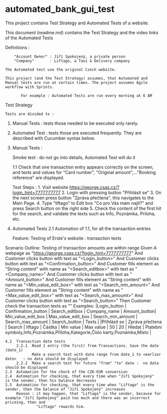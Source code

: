 # automated_bank_gui_test

This project contains Test Strategy and Automated Tests of a website. 

This document (readme.md) contains the Test Strategy and the video links of the Automated Tests

   Definitions :

        "Account Owner" : Jiří Spokojený, a private person
        "Company"       : Liftago, a Taxi & Delivery company

    The Automated test use the original Czech website. 
    
    This project (and the Test Strategy) assumes, that Automated and Manual tests are run at certain times. The project assumes Agile workflow with Sprints.
    
           For example : Automated Tests are run every morning at 6 AM
           
Test Strategy

    Tests are divided to : 

1. Manual Tests   : tests those needed to be executed only rarely.
 
2. Automated Test : tests those are executed frequently. They are described with Cucumber syntax below.


1. Manual Tests : 

    Smoke test : do not go into details, Automated Test will do it
    
    1.1   Check that one transaction entry appears correctly on the screen, and texts and values for "Card number", "Original amount",..."Booking             reference" are displayed.

    Test Steps : 
                 1. Visit website https://george.csas.cz/?login_hint=7777777777 
                 2. Login with pressing button "Přihlásit se"
                 3. On the next screen press button "Zpráva přečtena", this navigates to the Main Page.
                 4. Type "liftago" to Edit box "Co pro Vás mám najít?" and press Search button on the right side 
                 5. Check the content of the first hit for the search, and validate the texts such as Info, Poznámka, Priloha, etc.
                     
             
2. Automated Tests
    2.1  Automation of 1.1, for all the transaction entries

     Feature: Testing of Erste's website : transaction texts


Scenario Outline: Testing of transaction amounts are within range
  Given A webpage as "https://george.csas.cz/?login_hint=7777777777"
  And Customer clicks button with text as "<Login_button>"
  And Customer clicks button with text as "<Confirmation_button>"
  And Customer fills element as "String content" with name as "<Search_editbox>" with text as "<Company_name>"
  And Customer clicks button with text as "<Amount_button>"
  And Customer fills element as "String content" with name as "<Min_value_edit_box>" with text as "<Search_min_amount>"
  And Customer fills element as "String content" with name as "<Max_value_edit_box>" with text as "<Search_max_amoumt>"
  And Customer clicks button with text as "<Search_button>"
  Then Customer check the transaction texts as "<Texts>"
  Examples:
  |Login_button |  Confirmation_button  | Search_editbox | Company_name |  Amount_button|  Min_value_edit_box |  Max_value_edit_box  | Search_min_amount |  Search_max_amount |  Search_button |                             Texts                                                   |
  |Přihlásit se |   Zpráva přečtena     |     Search     |     liftago  |  Částka       |       Min value     |          Max value   |         50        |        20          |      Hledat    |   Platební symboly,Info,Poznámka,Příloha,Kategorie,Číslo karty,Poznámka,Místo |
  






    4.2  Transaction date tests
         2.2.1  Read 1 entry (the first) from Transactions. Save the date (date_1)
                Make a search test with date range from date_1 to <earlier date>   : no data should be displayed
         2.2.2  Make a search test for future "from" "to" date :  no data should be displayed
    2.3  Automation for the check of the CZK-EUR conversion
    2.4  Automation for checking, that every time when "Jiří Spokojený"  is the sender, then his balance decreases 
    2.5  Automation for checking, that every time when "Liftago" is the sender, then the balance of "Jiří Spokojený" increases    
         Reason : it may happen, that "Liftago" is the sender, because for example "Jiří Spokojený" paid too much and there was an incorrect priceing, then and    
                  "Liftago" rewards him. 
